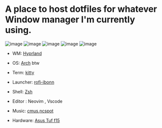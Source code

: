 # A place to host dotfiles for whatever Window manager I'm currently using.

![image](https://user-images.githubusercontent.com/87846149/231362373-a1d467fb-2207-4888-b2d1-81834fbf2a92.png)
![image](https://user-images.githubusercontent.com/87846149/231362579-5dac9e34-0b83-45a7-b8dc-29e6dbe270ad.png)
![image](https://user-images.githubusercontent.com/87846149/231362841-ef2c9025-c8bd-4aa7-8e92-90b6219b36c0.png)
![image](https://user-images.githubusercontent.com/87846149/231363329-7b2c4e70-c36f-4332-b34b-e2358531568e.png)
![image](https://github.com/chiefdinkan/dotfiles/assets/87846149/9c6e498c-b8f2-4b13-a9fb-8726bb56c206)


* WM: [Hyprland][hypr]
 
* OS: [Arch][archurl] btw
 
* Term: [kitty][kittyurl]
 
* Launcher: [rofi-ibonn][rofiurl]

* Shell: [Zsh][zshurl]

* Editor : Neovim , Vscode
 
* Music: [cmus][cmusurl],[ncspot](https://github.com/hrkfdn/ncspot)
 
* Hardware: [Asus Tuf f15][asus]


[hypr]: https://github.com/hyprwm/Hyprland
[archurl]: https://archlinux.org/
[kittyurl]: https://github.com/kovidgoyal/kitty
[rofiurl]: https://github.com/lbonn/rofi
[waybarurl]: https://github.com/Alexays/Waybar
[zshurl]: https://www.zsh.org/
[cmusurl]: https://cmus.github.io/
[asus]: https://www.asus.com/laptops/for-gaming/tuf-gaming/asus-tuf-gaming-f15-2022/
